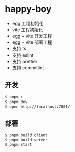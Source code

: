 # happy-boy

- egg 工程初始化
- vite 工程初始化
- egg + vite 开发工程
- egg + vite 部署工程
- 支持 ts
- 支持 eslint
- 支持 prettier
- 支持 commitlint

## 开发

```bash
$ pnpm i
$ pnpm dev
$ open http://localhost:7001/
```

## 部署

```bash
$ pnpm build:client
$ pnpm build:server
$ pnpm start
```
